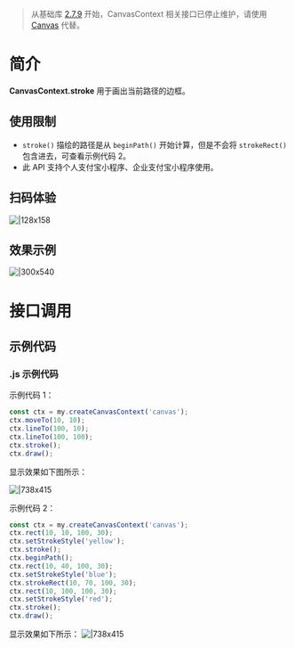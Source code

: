 > 从基础库 [2.7.9](https://opendocs.alipay.com/mini/framework/lib-upgrade-v2) 开始，CanvasContext 相关接口已停止维护，请使用 [Canvas](https://opendocs.alipay.com/mini/01vzqv) 代替。

# 简介

**CanvasContext.stroke** 用于画出当前路径的边框。

## 使用限制

- `stroke()` 描绘的路径是从 `beginPath()` 开始计算，但是不会将 `strokeRect()` 包含进去，可查看示例代码 2。
- 此 API 支持个人支付宝小程序、企业支付宝小程序使用。

## 扫码体验

![|128x158](https://cdn.nlark.com/yuque/0/2021/png/179989/1624961889901-00f42425-3258-4f4f-9a68-eeef2d26ac1c.png#align=left&display=inline&height=158&margin=%5Bobject%20Object%5D&name=1.png&originHeight=158&originWidth=128&size=17896&status=done&style=stroke&width=128)

## 效果示例

![|300x540](https://cdn.nlark.com/yuque/0/2021/gif/179989/1624961900326-ff472f6f-3992-40e8-9132-0dcdb59cf1a5.gif#align=left&display=inline&height=540&margin=%5Bobject%20Object%5D&name=2.gif&originHeight=540&originWidth=300&size=1429075&status=done&style=stroke&width=300)

# 接口调用

## 示例代码

### .js 示例代码

示例代码 1：

```javascript
const ctx = my.createCanvasContext('canvas');
ctx.moveTo(10, 10);
ctx.lineTo(100, 10);
ctx.lineTo(100, 100);
ctx.stroke();
ctx.draw();
```

显示效果如下图所示：

![|738x415](https://cdn.nlark.com/yuque/0/2021/png/179989/1624961915322-78a5f406-c226-4349-a4a7-73f2d9b948de.png#align=left&display=inline&height=720&margin=%5Bobject%20Object%5D&name=3.png&originHeight=720&originWidth=1280&size=24657&status=done&style=none&width=1280)

示例代码 2：

```javascript
const ctx = my.createCanvasContext('canvas');
ctx.rect(10, 10, 100, 30);
ctx.setStrokeStyle('yellow');
ctx.stroke();
ctx.beginPath();
ctx.rect(10, 40, 100, 30);
ctx.setStrokeStyle('blue');
ctx.strokeRect(10, 70, 100, 30);
ctx.rect(10, 100, 100, 30);
ctx.setStrokeStyle('red');
ctx.stroke();
ctx.draw();
```

显示效果如下所示： ![|738x415](https://cdn.nlark.com/yuque/0/2021/png/179989/1624961931805-d98278c8-c773-4eb3-ba46-16044e67065e.png#align=left&display=inline&height=720&margin=%5Bobject%20Object%5D&name=4.png&originHeight=720&originWidth=1280&size=26715&status=done&style=none&width=1280)
